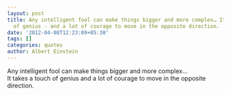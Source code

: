 ```yaml
---
layout: post
title: Any intelligent fool can make things bigger and more complex… It takes a touch
  of genius - and a lot of courage to move in the opposite direction.
date: '2012-04-08T12:23:09+05:30'
tags: []
categories: quotes
author: Albert Einstein
---
```

Any intelligent fool can make things bigger and more complex...  
It takes a touch of genius and a lot of courage to move in the opposite direction.
